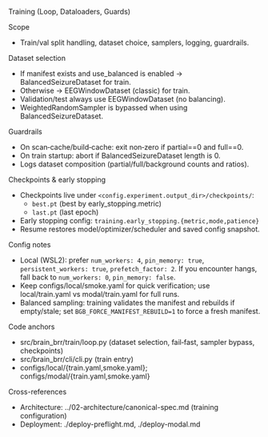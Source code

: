 Training (Loop, Dataloaders, Guards)

Scope
- Train/val split handling, dataset choice, samplers, logging, guardrails.

Dataset selection
- If manifest exists and use_balanced is enabled → BalancedSeizureDataset for train.
- Otherwise → EEGWindowDataset (classic) for train.
- Validation/test always use EEGWindowDataset (no balancing).
- WeightedRandomSampler is bypassed when using BalancedSeizureDataset.

Guardrails
- On scan‑cache/build‑cache: exit non‑zero if partial==0 and full==0.
- On train startup: abort if BalancedSeizureDataset length is 0.
- Logs dataset composition (partial/full/background counts and ratios).

Checkpoints & early stopping
- Checkpoints live under `<config.experiment.output_dir>/checkpoints/`:
  - `best.pt` (best by early_stopping.metric)
  - `last.pt` (last epoch)
- Early stopping config: `training.early_stopping.{metric,mode,patience}`
- Resume restores model/optimizer/scheduler and saved config snapshot.

Config notes
- Local (WSL2): prefer `num_workers: 4`, `pin_memory: true`, `persistent_workers: true`, `prefetch_factor: 2`. If you encounter hangs, fall back to `num_workers: 0`, `pin_memory: false`.
- Keep configs/local/smoke.yaml for quick verification; use local/train.yaml vs modal/train.yaml for full runs.
- Balanced sampling: training validates the manifest and rebuilds if empty/stale; set `BGB_FORCE_MANIFEST_REBUILD=1` to force a fresh manifest.

Code anchors
- src/brain_brr/train/loop.py (dataset selection, fail‑fast, sampler bypass, checkpoints)
- src/brain_brr/cli/cli.py (train entry)
- configs/local/{train.yaml,smoke.yaml}; configs/modal/{train.yaml,smoke.yaml}

Cross-references
- Architecture: ../02-architecture/canonical-spec.md (training configuration)
- Deployment: ./deploy-preflight.md, ./deploy-modal.md
